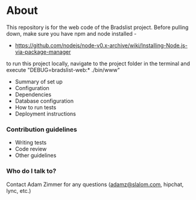 # About #
This repository is for the web code of the Bradslist project. 
Before pulling down, make sure you have npm and node installed -
* https://github.com/nodejs/node-v0.x-archive/wiki/Installing-Node.js-via-package-manager

to run this project locally, navigate to the project folder in the terminal and execute "DEBUG=bradslist-web:* ./bin/www"


* Summary of set up
* Configuration
* Dependencies
* Database configuration
* How to run tests
* Deployment instructions

### Contribution guidelines ###

* Writing tests
* Code review
* Other guidelines

### Who do I talk to? ###

Contact Adam Zimmer for any questions (adamz@slalom.com, hipchat, lync, etc.)